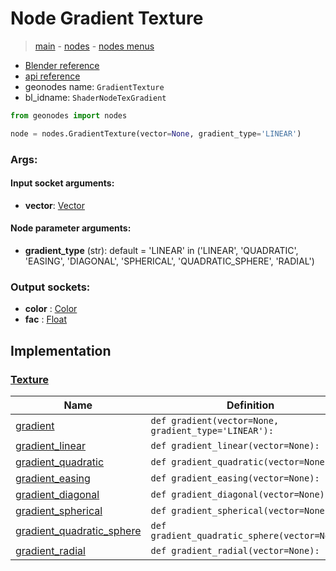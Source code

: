 # Node Gradient Texture

> [main](../structure.md) - [nodes](nodes.md) - [nodes menus](nodes_menus.md)

- [Blender reference](https://docs.blender.org/manual/en/latest/modeling/geometry_nodes/texture/gradient.html)
- [api reference](https://docs.blender.org/api/current/bpy.types.ShaderNodeTexGradient.html)
- geonodes name: `GradientTexture`
- bl_idname: `ShaderNodeTexGradient`

```python
from geonodes import nodes

node = nodes.GradientTexture(vector=None, gradient_type='LINEAR')
```

### Args:

#### Input socket arguments:

- **vector**: [Vector](Vector.md)

#### Node parameter arguments:

- **gradient_type** (str): default = 'LINEAR' in ('LINEAR', 'QUADRATIC', 'EASING', 'DIAGONAL', 'SPHERICAL', 'QUADRATIC_SPHERE', 'RADIAL')

### Output sockets:

- **color** : [Color](Color.md)
- **fac** : [Float](Float.md)

## Implementation

### [Texture](Texture.md)

| Name | Definition |
|------|------------|
 | [gradient](Texture.md#gradient-staticmethod) | `def gradient(vector=None, gradient_type='LINEAR'):` |
 | [gradient_linear](Texture.md#gradient_linear-staticmethod) | `def gradient_linear(vector=None):` |
 | [gradient_quadratic](Texture.md#gradient_quadratic-staticmethod) | `def gradient_quadratic(vector=None):` |
 | [gradient_easing](Texture.md#gradient_easing-staticmethod) | `def gradient_easing(vector=None):` |
 | [gradient_diagonal](Texture.md#gradient_diagonal-staticmethod) | `def gradient_diagonal(vector=None):` |
 | [gradient_spherical](Texture.md#gradient_spherical-staticmethod) | `def gradient_spherical(vector=None):` |
 | [gradient_quadratic_sphere](Texture.md#gradient_quadratic_sphere-staticmethod) | `def gradient_quadratic_sphere(vector=None):` |
 | [gradient_radial](Texture.md#gradient_radial-staticmethod) | `def gradient_radial(vector=None):` |

